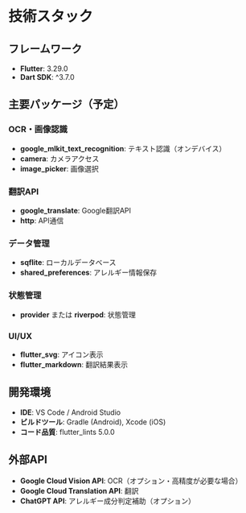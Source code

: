 # 技術スタック

## フレームワーク
- **Flutter**: 3.29.0
- **Dart SDK**: ^3.7.0

## 主要パッケージ（予定）

### OCR・画像認識
- **google_mlkit_text_recognition**: テキスト認識（オンデバイス）
- **camera**: カメラアクセス
- **image_picker**: 画像選択

### 翻訳API
- **google_translate**: Google翻訳API
- **http**: API通信

### データ管理
- **sqflite**: ローカルデータベース
- **shared_preferences**: アレルギー情報保存

### 状態管理
- **provider** または **riverpod**: 状態管理

### UI/UX
- **flutter_svg**: アイコン表示
- **flutter_markdown**: 翻訳結果表示

## 開発環境
- **IDE**: VS Code / Android Studio
- **ビルドツール**: Gradle (Android), Xcode (iOS)
- **コード品質**: flutter_lints 5.0.0

## 外部API
- **Google Cloud Vision API**: OCR（オプション・高精度が必要な場合）
- **Google Cloud Translation API**: 翻訳
- **ChatGPT API**: アレルギー成分判定補助（オプション）
